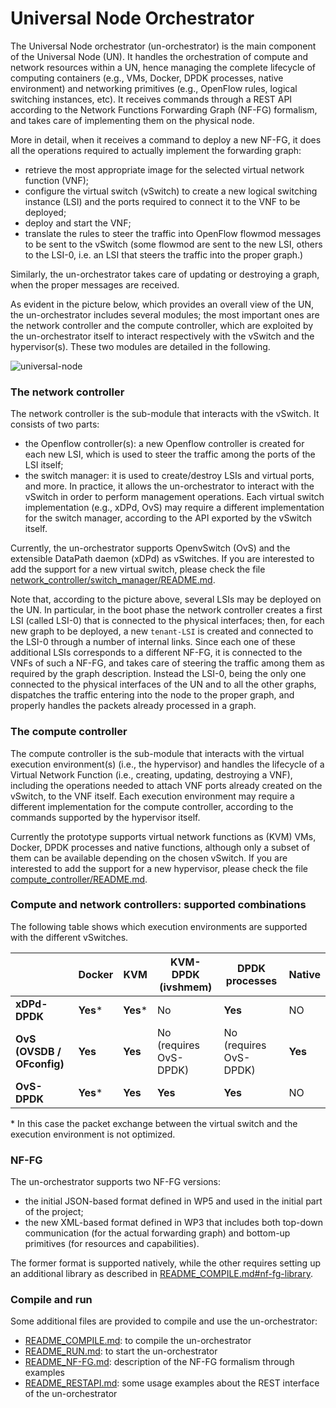 # Universal Node Orchestrator

The Universal Node orchestrator (un-orchestrator) is the main component of the
Universal Node (UN). It handles the orchestration of compute and network
resources within a UN, hence managing the complete lifecycle of computing
containers (e.g., VMs, Docker, DPDK processes, native environment) and
networking primitives (e.g., OpenFlow rules, logical switching instances, etc).
It receives commands through a REST API according to the Network Functions 
Forwarding Graph (NF-FG) formalism, and takes care of implementing them on 
the physical node. 

More in detail, when it receives a command to deploy a new NF-FG, it does all
the operations required to actually implement the forwarding graph:

  * retrieve the most appropriate image for the selected virtual network
    function (VNF);
  * configure the virtual switch (vSwitch) to create a new logical switching
    instance (LSI) and the ports required to connect it to the VNF to be deployed;
  * deploy and start the VNF;
  * translate the rules to steer the traffic into OpenFlow flowmod messages
    to be sent to the vSwitch (some flowmod are sent to the new LSI, others
    to the LSI-0, i.e. an LSI that steers the traffic into the proper graph.)

Similarly, the un-orchestrator takes care of updating or destroying a graph,
when the proper messages are received.

As evident in the picture below, which provides an overall view of the UN, the
un-orchestrator includes several modules; the most important ones are the network
controller and the compute controller, which are exploited by the un-orchestrator itself to interact
respectively with the vSwitch and the hypervisor(s). These two modules are detailed in
the following.

![universal-node](https://raw.githubusercontent.com/netgroup-polito/un-orchestrator/native_function_support/images/universal-node.png)


### The network controller

The network controller is the sub-module that interacts with the vSwitch.
It consists of two parts:

  * the Openflow controller(s): a new Openflow controller is created for each
    new LSI, which is used to steer the traffic among the ports of the LSI
    itself;
  * the switch manager: it is used to create/destroy LSIs and virtual ports,
    and more. In practice, it allows the un-orchestrator to
    interact with the vSwitch in order to perform management operations. Each
    virtual switch implementation (e.g., xDPd, OvS) may require a different
    implementation for the switch manager, according to the API exported by 
    the vSwitch itself.

Currently, the un-orchestrator supports OpenvSwitch (OvS) and the extensible DataPath daemon
(xDPd) as vSwitches.
If you are interested to add the support for a new virtual switch, please
check the file [network_controller/switch_manager/README.md](network_controller/switch_manager/README.md).

Note that, according to the picture above, several LSIs may be deployed on the UN. 
In particular, in the boot phase the network controller creates a first LSI (called LSI-0) 
that is connected to the physical interfaces; then, for each new graph to be deployed, 
a new `tenant-LSI` is created and connected to the LSI-0 through a number of 
internal links. Since each one of these additional LSIs corresponds to a different 
NF-FG, it is connected to the VNFs of such a NF-FG, and takes care of steering the 
traffic among them as required by the graph description. Instead the LSI-0, being 
the only one connected to the physical interfaces of the UN and to all the other 
graphs, dispatches the traffic entering into the node to the proper graph, and properly 
handles the packets already processed in a graph.

### The compute controller

The compute controller is the sub-module that interacts with the virtual execution
environment(s) (i.e., the hypervisor) and handles the lifecycle of a Virtual Network 
Function (i.e., creating, updating, destroying a VNF), including the operations 
needed to attach VNF ports already created on the vSwitch, to the VNF itself. 
Each execution environment may require a different implementation for the compute 
controller, according to the commands supported by the hypervisor itself.

Currently the prototype supports virtual network functions as (KVM) VMs, Docker,
DPDK processes and native functions, although only a subset of them can be
available depending on the chosen vSwitch.
If you are interested to add the support for a new hypervisor, please check the
file [compute_controller/README.md](compute_controller/README.md).

### Compute and network controllers: supported combinations

The following table shows which execution environments
are supported with the different vSwitches.

|                            |   Docker      |    KVM   |   KVM-DPDK (ivshmem)   |     DPDK processes     |  Native  |
|----------------------------|---------------|----------|------------------------|------------------------|----------|
| **xDPd-DPDK**              |    **Yes***   | **Yes*** |          No            |         **Yes**        |    NO    |
| **OvS (OVSDB / OFconfig)** |    **Yes**    | **Yes**  | No (requires OvS-DPDK) | No (requires OvS-DPDK) | **Yes**  |
| **OvS-DPDK**               |    **Yes***   | **Yes**  |        **Yes**         |         **Yes**        |    NO    |

\* In this case the packet exchange between the virtual switch and the execution
environment is not optimized.

### NF-FG

The un-orchestrator supports two NF-FG versions:

  * the initial JSON-based format defined in WP5 and used in the initial
    part of the project;
  * the new XML-based format defined in WP3 that includes both top-down
    communication (for the actual forwarding graph) and bottom-up primitives
    (for resources and capabilities).

The former format is supported natively, while the other requires setting
up an additional library as described in [README_COMPILE.md#nf-fg-library](README_COMPILE.md#nf-fg-library).


### Compile and run

Some additional files are provided to compile and use the un-orchestrator:

  * [README_COMPILE.md](README_COMPILE.md): to compile the un-orchestrator
  * [README_RUN.md](README_RUN.md): to start the un-orchestrator
  * [README_NF-FG.md](README_NF-FG.md): description of the NF-FG formalism through examples
  * [README_RESTAPI.md](README_RESTAPI.md): some usage examples about the REST interface of
    the un-orchestrator
